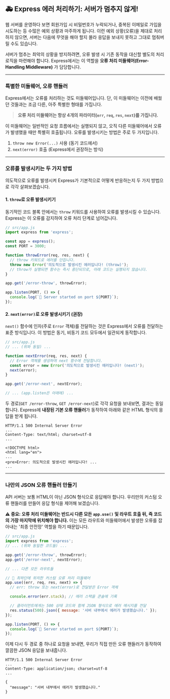 ## 🚑 Express 에러 처리하기: 서버가 멈추지 않게\!

웹 서버를 운영하다 보면 회원가입 시 비밀번호가 누락되거나, 중복된 이메일로 가입을 시도하는 등 수많은 예외 상황과 마주하게 됩니다. 이런 예외 상황(오류)을 제대로 처리하지 않으면, 서버는 다음에 무엇을 해야 할지 몰라 응답을 보내지 못하고 그대로 멈춰버릴 수도 있습니다.

서버가 멈추는 최악의 상황을 방지하려면, 오류 발생 시 기존 동작을 대신할 별도의 처리 로직을 마련해야 합니다. Express에서는 이 역할을 **오류 처리 미들웨어(Error-Handling Middleware)** 가 담당합니다.

---

### 특별한 미들웨어, 오류 핸들러

Express에서는 오류를 처리하는 것도 미들웨어입니다. 단, 이 미들웨어는 이전에 배웠던 것들과는 조금 다른, 아주 특별한 형태를 가집니다.

> **오류 처리 미들웨어는 항상 4개의 파라미터(`err`, `req`, `res`, `next`)를 가집니다.**

이 미들웨어는 일반적인 요청 흐름에서는 실행되지 않고, 오직 다른 미들웨어에서 오류가 발생했을 때만 특별히 호출됩니다. 오류를 발생시키는 방법은 주로 두 가지입니다.

1.  `throw new Error(...)` 사용 (동기 코드에서)
2.  `next(error)` 호출 (Express에서 권장하는 방식)

---

### 오류를 발생시키는 두 가지 방법

의도적으로 오류를 발생시켜 Express가 기본적으로 어떻게 반응하는지 두 가지 방법으로 각각 살펴보겠습니다.

#### 1\. `throw`로 오류 발생시키기

동기적인 코드 블록 안에서는 `throw` 키워드를 사용하여 오류를 발생시킬 수 있습니다. Express는 이 오류를 감지하여 오류 처리 단계로 넘어갑니다.

```javascript
// src/app.js
import express from 'express';

const app = express();
const PORT = 3000;

function throwError(req, res, next) {
  // throw 키워드로 에러를 던집니다.
  throw new Error('의도적으로 발생시킨 에러입니다! (throw)');
  // throw가 실행되면 함수는 즉시 중단되므로, 아래 코드는 실행되지 않습니다.
}

app.get('/error-throw', throwError);

app.listen(PORT, () => {
  console.log(`🚀 Server started on port ${PORT}`);
});
```

#### 2\. `next(error)`로 오류 발생시키기 (권장)

`next()` 함수에 인자(주로 `Error` 객체)를 전달하는 것은 Express에서 오류를 전달하는 표준 방식입니다. 이 방법은 동기, 비동기 코드 모두에서 일관되게 동작합니다.

```javascript
// src/app.js
// ... (위와 동일) ...

function nextError(req, res, next) {
  // Error 객체를 생성하여 next 함수에 전달합니다.
  const error = new Error('의도적으로 발생시킨 에러입니다! (next)');
  next(error);
}

app.get('/error-next', nextError);

// ... (app.listen은 아래에) ...
```

두 경로(`GET /error-throw`, `GET /error-next`)로 각각 요청을 보내보면, 결과는 동일합니다. Express에 **내장된 기본 오류 핸들러**가 동작하여 아래와 같은 HTML 형식의 응답을 받게 됩니다.

```response
HTTP/1.1 500 Internal Server Error
...
Content-Type: text/html; charset=utf-8
...

<!DOCTYPE html>
<html lang="en">
...
<pre>Error: 의도적으로 발생시킨 에러입니다! ...
...
```

---

### 나만의 JSON 오류 핸들러 만들기

API 서버는 보통 HTML이 아닌 JSON 형식으로 응답해야 합니다. 우리만의 커스텀 오류 핸들러를 만들어 응답 형식을 제어해 보겠습니다.

**⚠️ 중요: 오류 처리 미들웨어는 반드시 다른 모든 `app.use()` 및 라우트 호출 뒤, 즉 코드의 가장 마지막에 위치해야 합니다.** 이는 모든 라우트와 미들웨어에서 발생한 오류를 잡아내는 '최종 안전망' 역할을 하기 때문입니다.

```javascript
// src/app.js
import express from 'express';
// ... (위와 동일한 코드들) ...

app.get('/error-throw', throwError);
app.get('/error-next', nextError);

// ... 다른 모든 라우트들

// 🚨 최하단에 위치한 커스텀 오류 처리 미들웨어
app.use((err, req, res, next) => {
  // err: throw 또는 next(error)로 전달받은 Error 객체

  console.error(err.stack); // 에러 스택을 콘솔에 기록

  // 클라이언트에게는 500 상태 코드와 함께 JSON 형식으로 에러 메시지를 전달
  res.status(500).json({ message: '서버 내부에서 에러가 발생했습니다.' });
});

app.listen(PORT, () => {
  console.log(`🚀 Server started on port ${PORT}`);
});
```

이제 다시 두 경로 중 하나로 요청을 보내면, 우리가 직접 만든 오류 핸들러가 동작하여 깔끔한 JSON 응답을 보내줍니다.

```response
HTTP/1.1 500 Internal Server Error
...
Content-Type: application/json; charset=utf-8
...

{
  "message": "서버 내부에서 에러가 발생했습니다."
}
```
